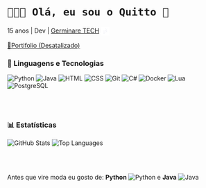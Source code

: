 # `👩🏻‍💻 Olá, eu sou o Quitto 👋`

15 anos | Dev | [Germinare TECH](https://institutojef.org.br/escolas/tech/) <img src="https://github.com/QuittoGames/QuittoGames/blob/main/icons/germinae_tech.png?raw=true" alt="Germinare TECH" height="20" style="vertical-align: middle;"/> 

[🚀Portifolio (Desatalizado)](https://quitto.vercel.app/)


### 🤖 Linguagens e Tecnologias

<p align="left">
  <img alt="Python" title="Python" width="30px" src="https://cdn.jsdelivr.net/gh/devicons/devicon@latest/icons/python/python-original.svg" />
  <img alt="Java" title="Java" width="30px" src="https://cdn.jsdelivr.net/gh/devicons/devicon/icons/java/java-original.svg" />
  <img alt="HTML" title="HTML" width="30px" src="https://cdn.jsdelivr.net/gh/devicons/devicon@latest/icons/html5/html5-original.svg" />
  <img alt="CSS" title="CSS" width="30px" src="https://cdn.jsdelivr.net/gh/devicons/devicon@latest/icons/css3/css3-original.svg" />
  <img alt="Git" title="Git" width="30px" src="https://cdn.jsdelivr.net/gh/devicons/devicon@latest/icons/git/git-original.svg" />
  <img alt="C#" title="C#" width="30px" src="https://cdn.jsdelivr.net/gh/devicons/devicon/icons/csharp/csharp-original.svg" />
  <img alt="Docker" title="Docker" width="30px" src="https://cdn.jsdelivr.net/gh/devicons/devicon/icons/docker/docker-original.svg" />
  <img alt="Lua" title="Lua" width="30px" src="https://cdn.jsdelivr.net/gh/devicons/devicon/icons/lua/lua-original.svg" />
  <img alt="PostgreSQL" title="PostgreSQL" width="30px" src="https://cdn.jsdelivr.net/gh/devicons/devicon/icons/postgresql/postgresql-original.svg" />
</p>

<br></br>

### 📊 Estatísticas

<!-- GitHub Stats -->
<picture>
  <source 
    srcset="https://github-readme-stats.vercel.app/api?username=QuittoGames&show_icons=true&include_all_commits=true&count_private=true&theme=tokyonight&rank_icon=percentile&custom_title=Estatísticas%20do%20GitHub&border_radius=10&hide_border=true" 
    media="(prefers-color-scheme: dark)" 
  />
  <source 
    srcset="https://github-readme-stats.vercel.app/api?username=QuittoGames&show_icons=true&include_all_commits=true&count_private=true&theme=vue&rank_icon=percentile&custom_title=Estatísticas%20do%20GitHub&border_radius=10&hide_border=true" 
    media="(prefers-color-scheme: light), (prefers-color-scheme: no-preference)" 
  />
  <img 
    src="https://github-readme-stats.vercel.app/api?username=QuittoGames&show_icons=true&include_all_commits=true&count_private=true&theme=vue&rank_icon=percentile&custom_title=Estatísticas%20do%20GitHub&border_radius=10&hide_border=true" 
    alt="GitHub Stats"
    height="200"
  />
</picture>

<!-- Top Languages -->
<picture>
  <source 
    srcset="https://github-readme-stats.vercel.app/api/top-langs/?username=QuittoGames&layout=compact&langs_count=8&theme=tokyonight&custom_title=Linguagens%20mais%20usadas&border_radius=10&hide_border=true&locate=pt-br" 
    media="(prefers-color-scheme: dark)" 
  />
  <source 
    srcset="https://github-readme-stats.vercel.app/api/top-langs/?username=QuittoGames&layout=compact&langs_count=8&theme=vue&custom_title=Linguagens%20mais%20usadas&border_radius=10&hide_border=true&locate=pt-br" 
    media="(prefers-color-scheme: light), (prefers-color-scheme: no-preference)" 
  />
  <img 
    src="https://github-readme-stats.vercel.app/api/top-langs/?username=QuittoGames&layout=compact&langs_count=8&theme=vue&custom_title=Linguagens%20mais%20usadas&border_radius=10&hide_border=true" 
    alt="Top Languages"
    height="200"
  />
</picture>

<br></br>

Antes que vire moda eu gosto de: **Python** <img alt="Python" title="Python" width="15px" src="https://cdn.jsdelivr.net/gh/devicons/devicon@latest/icons/python/python-original.svg" /> e **Java** <img alt="Java" title="Java" width="15px" src="https://cdn.jsdelivr.net/gh/devicons/devicon/icons/java/java-original.svg" />
